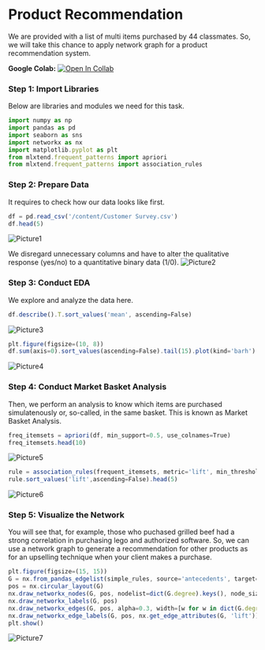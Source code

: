 # Product Recommendation
We are provided with a list of multi items purchased by 44 classmates. So, we will take this chance to apply network graph for a product recommendation system.

**Google Colab:** [![Open In Collab](https://colab.research.google.com/assets/colab-badge.svg)](https://colab.research.google.com/drive/1xKXGlIYUFPAJKAHcTxsi8nO4WG5U79oR?usp=sharing)

### Step 1: Import Libraries
Below are libraries and modules we need for this task.
```javascript
import numpy as np
import pandas as pd
import seaborn as sns
import networkx as nx
import matplotlib.pyplot as plt
from mlxtend.frequent_patterns import apriori
from mlxtend.frequent_patterns import association_rules
```

### Step 2: Prepare Data
It requires to check how our data looks like first.
```javascript
df = pd.read_csv('/content/Customer Survey.csv')
df.head(5)
```
![Picture1](https://user-images.githubusercontent.com/59596996/122670867-4ed5fb00-d1ee-11eb-8cae-e47b37b01c60.jpg)

We disregard unnecessary columns and have to alter the qualitative response (yes/no) to a quantitative binary data (1/0).
![Picture2](https://user-images.githubusercontent.com/59596996/122671313-2ea73b80-d1f0-11eb-8b03-c2b8bab2348b.jpg)

### Step 3: Conduct EDA
We explore and analyze the data here.
```javascript
df.describe().T.sort_values('mean', ascending=False)
```
![Picture3](https://user-images.githubusercontent.com/59596996/122671659-facd1580-d1f1-11eb-9cf4-28666af37920.jpg)
```javascript
plt.figure(figsize=(10, 8))
df.sum(axis=0).sort_values(ascending=False).tail(15).plot(kind='barh').invert_yaxis()
```
![Picture4](https://user-images.githubusercontent.com/59596996/122671718-3a93fd00-d1f2-11eb-8f09-93fdd0045ddc.png)

### Step 4: Conduct Market Basket Analysis
Then, we perform an analysis to know which items are purchased simulatenously or, so-called, in the same basket. This is known as Market Basket Analysis.
```javascript
freq_itemsets = apriori(df, min_support=0.5, use_colnames=True)
freq_itemsets.head(10)
```
![Picture5](https://user-images.githubusercontent.com/59596996/122671943-2b617f00-d1f3-11eb-9bc4-a545d289e973.jpg)

```javascript
rule = association_rules(frequent_itemsets, metric='lift', min_threshold=1)
rule.sort_values('lift',ascending=False).head(5)
```
![Picture6](https://user-images.githubusercontent.com/59596996/122671996-82ffea80-d1f3-11eb-9839-b07bc274fb1a.jpg)

### Step 5: Visualize the Network
You will see that, for example, those who puchased grilled beef had a strong correlation in purchasing lego and authorized software.
So, we can use a network graph to generate a recommendation for other products as for an upselling technique when your client makes a purchase. 
```javascript
plt.figure(figsize=(15, 15))
G = nx.from_pandas_edgelist(simple_rules, source='antecedents', target='consequents', edge_attr='lift')
pos = nx.circular_layout(G)
nx.draw_networkx_nodes(G, pos, nodelist=dict(G.degree).keys(), node_size=[s*500 for s in dict(G.degree).values()], node_color='salmon')
nx.draw_networkx_labels(G, pos)
nx.draw_networkx_edges(G, pos, alpha=0.3, width=[w for w in dict(G.degree).values()], edge_color='slategray')
nx.draw_networkx_edge_labels(G, pos, nx.get_edge_attributes(G, 'lift'))
plt.show()
```
![Picture7](https://user-images.githubusercontent.com/59596996/122672061-d40fde80-d1f3-11eb-8ee5-e2482032e1fa.png)
